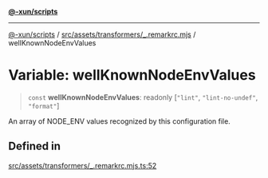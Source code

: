 [**@-xun/scripts**](../../../../../README.md)

***

[@-xun/scripts](../../../../../README.md) / [src/assets/transformers/\_.remarkrc.mjs](../README.md) / wellKnownNodeEnvValues

# Variable: wellKnownNodeEnvValues

> `const` **wellKnownNodeEnvValues**: readonly [`"lint"`, `"lint-no-undef"`, `"format"`]

An array of NODE_ENV values recognized by this configuration file.

## Defined in

[src/assets/transformers/\_.remarkrc.mjs.ts:52](https://github.com/Xunnamius/xscripts/blob/3a8e3952522a9aa3e84a1990f6fcb2207da32534/src/assets/transformers/_.remarkrc.mjs.ts#L52)
